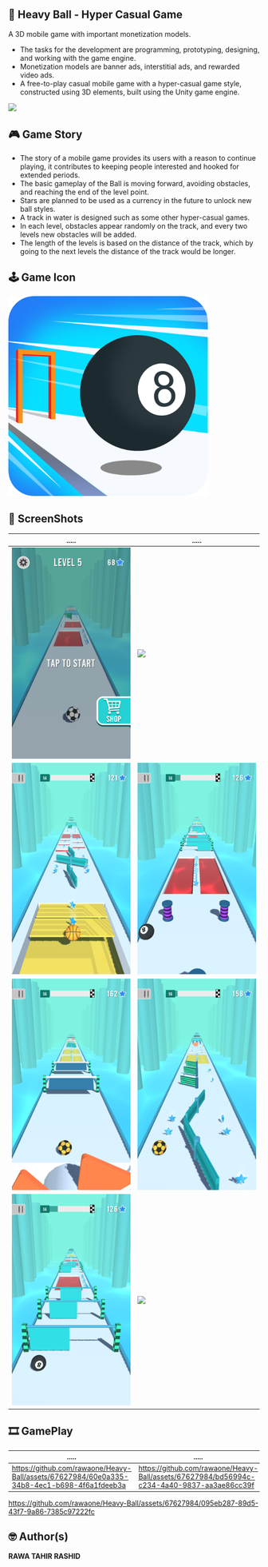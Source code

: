 ## 🎱️ Heavy Ball - Hyper Casual Game
A 3D mobile game with important monetization models.
* The tasks for the development are programming, prototyping, designing, and working with the game engine.
* Monetization models are banner ads, interstitial ads, and rewarded video ads.
* A free-to-play casual mobile game with a hyper-casual game style, constructed using 3D elements, built using the Unity game engine.


<a href="app.apk"><img src="https://playerzon.com/asset/download.png" width="200"></img></a>


## 🎮 Game Story
* The story of a mobile game provides its users with a reason to continue playing, it contributes to keeping people interested and hooked for extended periods.
* The basic gameplay of the Ball is moving forward, avoiding obstacles, and reaching the end of the level point.
* Stars are planned to be used as a currency in the future to unlock new ball styles. 
* A track in water is designed such as some other hyper-casual games. 
* In each level, obstacles appear randomly on the track, and every two levels new obstacles will be added.
* The length of the levels is based on the distance of the track, which by going to the next levels the distance of the track would be longer.

## 🕹️ Game Icon
<img src="images/gameicon.png" width="400"/>

## 📸 ScreenShots

| ..... | ..... |
|-------|-------|
|<img src="images/ScreenShot1.png" width="400">|<img src="images/ScreenShot2.png" width="400">|
|<img src="images/ScreenShot3.png" width="400">|<img src="images/ScreenShot4.png" width="400">|
|<img src="images/ScreenShot5.png" width="400">|<img src="images/ScreenShot6.png" width="400">|
|<img src="images/ScreenShot7.png" width="400">|<img src="images/ScreenShot8.png" width="400">|


## 🎞️ GamePlay

| ..... | ..... |
|-------|-------|
|https://github.com/rawaone/Heavy-Ball/assets/67627984/60e0a335-34b8-4ec1-b698-4f6a1fdeeb3a|https://github.com/rawaone/Heavy-Ball/assets/67627984/bd56994c-c234-4a40-9837-aa3ae86cc39f|
https://github.com/rawaone/Heavy-Ball/assets/67627984/095eb287-89d5-43f7-9a86-7385c97222fc




## 🤓 Author(s)
**RAWA TAHIR RASHID**
